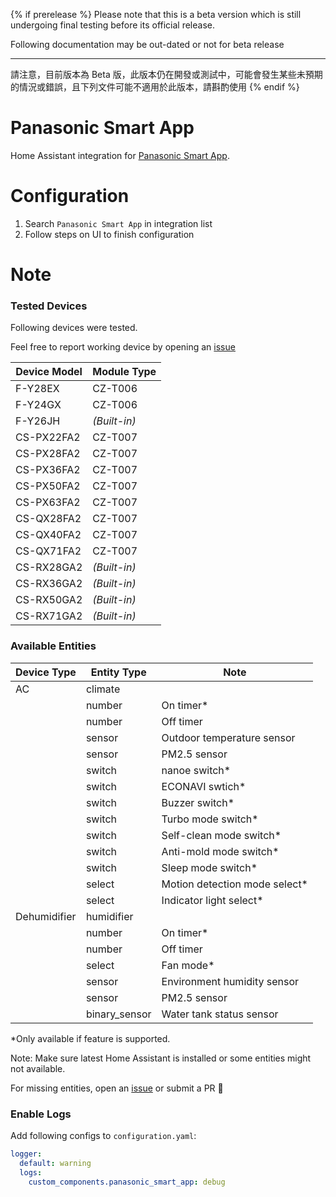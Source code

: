 {% if prerelease %}
Please note that this is a beta version which is still undergoing final testing before its official release.

Following documentation may be out-dated or not for beta release

---

請注意，目前版本為 Beta 版，此版本仍在開發或測試中，可能會發生某些未預期的情況或錯誤，且下列文件可能不適用於此版本，請斟酌使用
{% endif %}

# Panasonic Smart App

Home Assistant integration for [Panasonic Smart App](https://play.google.com/store/apps/details?id=com.panasonic.smart&hl=zh_TW&gl=US).

# Configuration

1. Search `Panasonic Smart App` in integration list
2. Follow steps on UI to finish configuration

# Note

### Tested Devices

Following devices were tested.

Feel free to report working device by opening an [issue](https://github.com/osk2/panasonic_smart_app/issues)

| Device Model | Module Type  |
| ------------ | ------------ |
| F-Y28EX      | CZ-T006      |
| F-Y24GX      | CZ-T006      |
| F-Y26JH      | _(Built-in)_ |
| CS-PX22FA2   | CZ-T007      |
| CS-PX28FA2   | CZ-T007      |
| CS-PX36FA2   | CZ-T007      |
| CS-PX50FA2   | CZ-T007      |
| CS-PX63FA2   | CZ-T007      |
| CS-QX28FA2   | CZ-T007      |
| CS-QX40FA2   | CZ-T007      |
| CS-QX71FA2   | CZ-T007      |
| CS-RX28GA2   | _(Built-in)_ |
| CS-RX36GA2   | _(Built-in)_ |
| CS-RX50GA2   | _(Built-in)_ |
| CS-RX71GA2   | _(Built-in)_ |

### Available Entities

| Device Type  | Entity Type   | Note                           |
| ------------ | ------------- | ------------------------------ |
| AC           | climate       |                                |
|              | number        | On timer\*                     |
|              | number        | Off timer                      |
|              | sensor        | Outdoor temperature sensor     |
|              | sensor        | PM2.5 sensor                   |
|              | switch        | nanoe switch\*                 |
|              | switch        | ECONAVI swtich\*               |
|              | switch        | Buzzer switch\*                |
|              | switch        | Turbo mode switch\*            |
|              | switch        | Self-clean mode switch\*       |
|              | switch        | Anti-mold mode switch\*        |
|              | switch        | Sleep mode switch\*            |
|              | select        | Motion detection mode select\* |
|              | select        | Indicator light select\*       |
| Dehumidifier | humidifier    |                                |
|              | number        | On timer\*                     |
|              | number        | Off timer                      |
|              | select        | Fan mode\*                     |
|              | sensor        | Environment humidity sensor    |
|              | sensor        | PM2.5 sensor                   |
|              | binary_sensor | Water tank status sensor       |

\*Only available if feature is supported.

Note: Make sure latest Home Assistant is installed or some entities might not available.

For missing entities, open an [issue](https://github.com/osk2/panasonic_smart_app/issues) or submit a PR 💪

### Enable Logs

Add following configs to `configuration.yaml`:

```yaml
logger:
  default: warning
  logs:
    custom_components.panasonic_smart_app: debug
```
